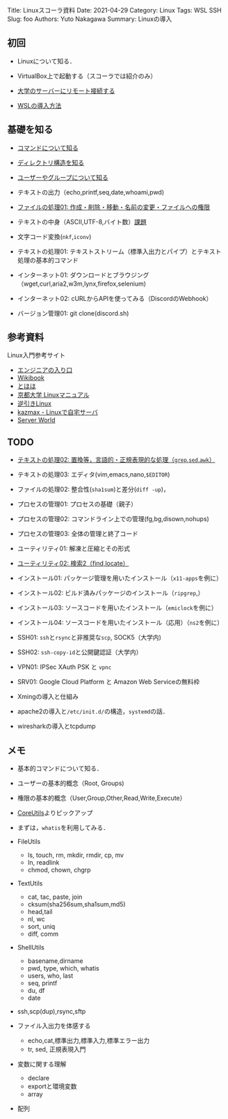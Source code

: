 Title: Linuxスコーラ資料
Date: 2021-04-29
Category: Linux
Tags: WSL SSH
Slug: foo
Authors: Yuto Nakagawa
Summary: Linuxの導入

## 初回

- Linuxについて知る．


- VirtualBox上で起動する（スコーラでは紹介のみ）
- [大学のサーバーにリモート接続する](001_CONNECT_SSH_TO_GATEWAY.md)
- [WSLの導入方法](001_HOW_TO_INSTALL_WSL.md)

## 基礎を知る


- [コマンドについて知る](COMMAND.md)
- [ディレクトリ構造を知る](DIRECTORY.md)

- [ユーザーやグループについて知る](USER_AND_GROUP.md)
- テキストの出力（echo,printf,seq,date,whoami,pwd)
- [ファイルの処理01: 作成・削除・移動・名前の変更・ファイルへの権限](FILE_BASIS.md)
- テキストの中身（ASCII,UTF-8,バイト数）[課題](kadai/TextEncoding.md)
- 文字コード変換(`nkf`,`iconv`)
- テキストの処理01: テキストストリーム（標準入出力とパイプ）とテキスト処理の基本的コマンド
- インターネット01: ダウンロードとブラウジング（wget,curl,aria2,w3m,lynx,firefox,selenium)
- インターネット02: cURLからAPIを使ってみる（DiscordのWebhook）
- バージョン管理01: git clone(discord.sh)


## 参考資料

Linux入門参考サイト

- [エンジニアの入り口](https://eng-entrance.com/category/linux)
- [Wikibook](https://ja.wikibooks.org/wiki/UNIX/Linux%E5%85%A5%E9%96%80)
- [とほほ](http://www.tohoho-web.com/wwwunix.htm)
- [京都大学 Linuxマニュアル](https://web.kudpc.kyoto-u.ac.jp/manual/ja/linux)
- [逆引きLinux](https://linux.just4fun.biz/?%E9%80%86%E5%BC%95%E3%81%8DUNIX%E3%82%B3%E3%83%9E%E3%83%B3%E3%83%89)
- [kazmax - Linuxで自宅サーバ](https://kazmax.zpp.jp/)
- [Server World](https://www.server-world.info/query?os=Ubuntu_18.04)

## TODO

- [テキストの処理02: 置換等，言語的・正規表現的な処理（`grep`,`sed`,`awk`）](REGEX.md)
- テキストの処理03: エディタ(vim,emacs,nano,`$EDITOR`)
- ファイルの処理02: 整合性(`sha1sum`)と差分(`diff -up`)，
- プロセスの管理01: プロセスの基礎（親子）
- プロセスの管理02: コマンドライン上での管理(fg,bg,disown,nohups)
- プロセスの管理03: 全体の管理と終了コード


- ユーティリティ01: 解凍と圧縮とその形式
- [ユーティリティ02: 検索2（find,locate）](SEARCH.md)

- インストール01: パッケージ管理を用いたインストール（`x11-apps`を例に）
- インストール02: ビルド済みパッケージのインストール（`ripgrep`,）

- インストール03: ソースコードを用いたインストール（`emiclock`を例に）
- インストール04: ソースコードを用いたインストール（応用）（`ns2`を例に）


- SSH01: `ssh`と`rsync`と非推奨な`scp`, SOCK5（大学内)
- SSH02: `ssh-copy-id`と公開鍵認証（大学内）
- VPN01: IPSec XAuth PSK と `vpnc`
- SRV01: Google Cloud Platform と Amazon Web Serviceの無料枠



- Xmingの導入と仕組み
- apache2の導入と`/etc/init.d/`の構造，`systemd`の話．
- wiresharkの導入とtcpdump













## メモ

- 基本的コマンドについて知る．
 - ユーザーの基本的概念（Root, Groups)
 - 権限の基本的概念（User,Group,Other,Read,Write,Execute）
 - [CoreUtils](https://ja.wikipedia.org/wiki/GNU_Core_Utilities)よりピックアップ
 - まずは，`whatis`を利用してみる．

- FileUtils
  - ls, touch, rm, mkdir, rmdir, cp, mv
  - ln, readlink
  - chmod, chown, chgrp
- TextUtils
  - cat, tac, paste, join
  - cksum(sha256sum,sha1sum,md5)
  - head,tail
  - nl, wc
  - sort, uniq
  - diff, comm
- ShellUtils
  - basename,dirname
  - pwd, type, which, whatis
  - users, who, last
  - seq, printf
  - du, df
  - date


- ssh,scp(dup),rsync,sftp



- ファイル入出力を体感する
  - echo,cat,標準出力,標準入力,標準エラー出力
  - tr, sed, 正規表現入門


- 変数に関する理解
  - declare
  - exportと環境変数
  - array


- 配列

